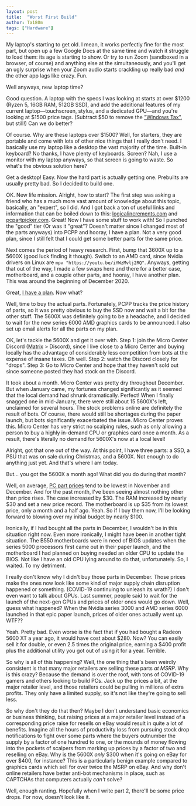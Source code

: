 ```yaml
---
layout: post
title:  "Worst First Build"
author: Ta180m
tags: ["Hardware"]
---
```



My laptop's starting to get old. I mean, it works perfectly fine for the most part, but open up a few Google Docs at the same time and watch it struggle to load them: its age is starting to show. Or try to run Zoom (sandboxed in a browser, of course) and anything else at the simultaneously, and you'll get an ugly surprise when your Zoom audio starts crackling up really bad *and* the other app lags like crazy. Fun.

Well anyways, new laptop time?

Good question. A laptop with the specs I was looking at starts at over $1200 (Ryzen 5, 16GB RAM, 512GB SSD), and add the additional features of my current laptop—touchscreen, stylus, and a dedicated GPU—and you're looking at $1500 price tags. (Subtract $50 to remove the ["Windows Tax"](https://en.wikipedia.org/wiki/Bundling_of_Microsoft_Windows#The_%22Windows_tax%22), but still!) Can we do better?

Of course. Why are these laptops over $1500? Well, for starters, they are portable and come with lots of other nice things that I really don't need. I basically use my laptop like a desktop the vast majority of the time. Built-in keyboard? No thanks, I have plenty of keyboards. Screen? Nah, I use a monitor with my laptop anyways, so that screen is going to waste. So what's the obvious solution here?

Get a desktop! Easy. Now the hard part is actually getting one. Prebuilts are usually pretty bad. So I decided to build one.

OK. New life mission. Alright, how to start? The first step was asking a friend who has a much more vast amount of knowledge about this topic, basically, an "expert", so I did. And I got back a ton of useful links and information that can be boiled down to this: [logicalincrements.com](https://www.logicalincrements.com/) and [pcpartpicker.com](https://pcpartpicker.com/). Great! Now I have some stuff to work with! So I punched the "good" tier (Or was it "great"? Doesn't matter since I changed most of the parts anyways) into PCPP and hooray, I have a plan. Not a very good plan, since I still felt that I could get some better parts for the same price.

Next comes the period of heavy research. First, bump that 3600X up to a 5600X (good luck finding it though). Switch to an AMD card, since Nvidia drivers on Linux are `mpv "https://youtu.be/iYWzMvlj2RQ"`. Anyways, getting that out of the way, I made a few swaps here and there for a better case, motherboard, and a couple other parts, and hooray, I have another plan. This was around the beginning of December 2020.

Great, [I have a plan](https://pcpartpicker.com/user/unixkcd/saved/#view=cPjHGX). Now what?

Well, time to buy the actual parts. Fortunately, PCPP tracks the price history of parts, so it was pretty obvious to buy the SSD now and wait a bit for the other stuff. The 5600X was definitely going to be a headache, and I decided to wait for the new series 6000 AMD graphics cards to be announced. I also set up email alerts for all the parts on my plan.

OK, let's tackle the 5600X and get it over with. Step 1: join the Micro Center Discord ([Matrix](https://matrix.org/) > Discord), since I live close to a Micro Center and buying locally has the advantage of considerably less competition from bots at the expense of insane taxes. Oh well. Step 2: watch the Discord closely for "drops". Step 3: Go to Micro Center and hope that they haven't sold out since someone posted they had stock on the Discord.

It took about a month. Micro Center was pretty dry throughout December. But when January came, my fortunes changed significantly as it seemed that the local demand had shrunk dramatically. Perfect! When I finally snagged one in mid-January, there were still about 15 5600X's left, unclaimed for several hours. The stock problems online are definitely the result of bots. Of course, there would still be shortages during the paper launch, but bots significantly exacerbated the issue. Micro Center proves this. Micro Center has very strict no scalping rules, such as only allowing a person to buy a highly in-demand CPU or graphics card once a month. As a result, there's literally no demand for 5600X's now at a local level!

Alright, got that one out of the way. At this point, I have three parts: a SSD, a PSU that was on sale during Christmas, and a 5600X. Not enough to do anything just yet. And that's where I am today.

But... you got the 5600X a month ago! What did you do during that month?

Well, on average, [PC part prices](pcpartpicker.com/trends/) tend to be lowest in November and December. And for the past month, I've been seeing almost nothing other than price rises. The case increased by $30. The RAM increased by nearly $30 and set a new price record. The motherboard is up $35 from its lowest price, only a month and a half ago. Yeah. So if I buy them now, I'll be looking forward to blowing over my initial budget by nearly $100.

Ironically, if I had bought all the parts in December, I wouldn't be in this situation right now. Even more ironically, I might have been in another tight situation. The B550 motherboards were in need of BIOS updates when the series 5000 processors first came out in their paper launch, and the motherboard I had planned on buying needed an older CPU to update the BIOS. Not like I have an old CPU lying around to do that, unfortunately. So, I waited. To my detriment.

I really don't know why I didn't buy those parts in December. Those prices make the ones now look like some kind of major supply chain disruption happened or something. (COVID-19 continuing to unleash its wrath?) I don't even want to talk about GPUs. Last summer, people said to wait for the launch of the next-gen GPUs and prices of older ones would go down. Well, guess what happened? When the Nvidia series 3000 and AMD series 6000 launched in that epic paper launch, prices of older ones actually went *up*. WTF??

Yeah. Pretty bad. Even worse is the fact that if you had bought a Radeon 5600 XT a year ago, it would have cost about $280. Now? You can easily sell it for double, or even 2.5 times the original price, earning a $400 profit plus the additional utility you got out of using it for a year. Terrible.

So why is all of this happening? Well, the one thing that's been weirdly consistent is that many major retailers are selling these parts *at MSRP*. Why is this crazy? Because the demand is over the roof, with tons of COVID-19 gamers and others looking to build PCs. Jack up the prices a bit, at the major retailer level, and those retailers could be pulling in millions of extra profits. They only have a limited supply, so it's not like they're going to sell less.

So why don't they do that then? Maybe I don't understand basic economics or business thinking, but raising prices at a major retailer level instead of a corresponding price raise for resells on eBay would result in quite a lot of benefits. Imagine all the hours of productivity loss from pursuing stock drop notifications to fight over some parts where the buyers outnumber the supply by a factor of one hundred to one, or the mounds of money flowing into the pockets of scalpers from marking up prices by a factor of two and reselling on eBay. Why is the 5600X *only* $300 when it's going on eBay for over $400, for instance? This is a particularly benign example compared to graphics cards which sell for over twice the MSRP on eBay. And why don't online retailers have better anti-bot mechanisms in place, such as CAPTCHAs that computers actually *can't* solve?

Well, enough ranting. Hopefully when I write part 2, there'll be some price drops. For now, doesn't look like it.

